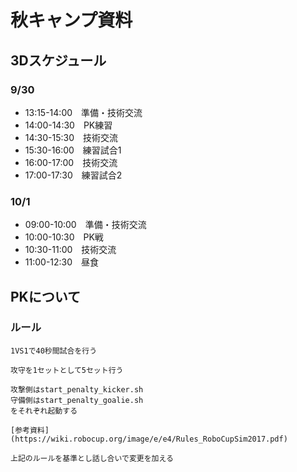 # 秋キャンプ資料

## 3Dスケジュール

### 9/30
- 13:15-14:00　準備・技術交流
- 14:00-14:30　PK練習
- 14:30-15:30　技術交流
- 15:30-16:00　練習試合1
- 16:00-17:00　技術交流
- 17:00-17:30　練習試合2

### 10/1
- 09:00-10:00　準備・技術交流
- 10:00-10:30　PK戦
- 10:30-11:00　技術交流
- 11:00-12:30　昼食


## PKについて

### ルール
	1VS1で40秒間試合を行う

	攻守を1セットとして5セット行う

	攻撃側はstart_penalty_kicker.sh
	守備側はstart_penalty_goalie.sh
	をそれぞれ起動する

	[参考資料](https://wiki.robocup.org/image/e/e4/Rules_RoboCupSim2017.pdf)

	上記のルールを基準とし話し合いで変更を加える

